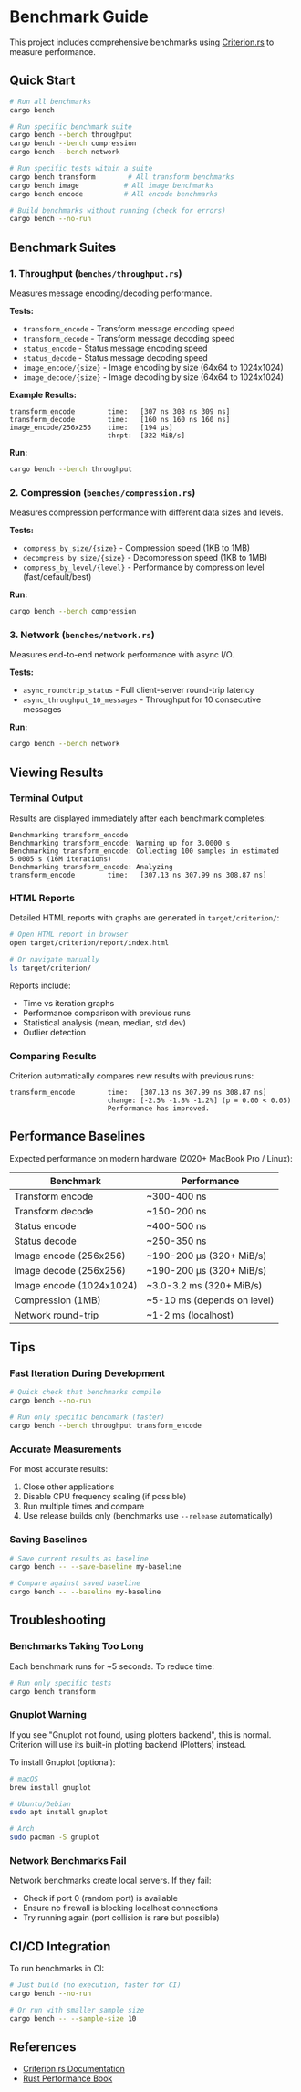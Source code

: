 # Benchmark Guide

This project includes comprehensive benchmarks using [Criterion.rs](https://github.com/bheisler/criterion.rs) to measure performance.

## Quick Start

```bash
# Run all benchmarks
cargo bench

# Run specific benchmark suite
cargo bench --bench throughput
cargo bench --bench compression
cargo bench --bench network

# Run specific tests within a suite
cargo bench transform        # All transform benchmarks
cargo bench image           # All image benchmarks
cargo bench encode          # All encode benchmarks

# Build benchmarks without running (check for errors)
cargo bench --no-run
```

## Benchmark Suites

### 1. Throughput (`benches/throughput.rs`)

Measures message encoding/decoding performance.

**Tests:**
- `transform_encode` - Transform message encoding speed
- `transform_decode` - Transform message decoding speed
- `status_encode` - Status message encoding speed
- `status_decode` - Status message decoding speed
- `image_encode/{size}` - Image encoding by size (64x64 to 1024x1024)
- `image_decode/{size}` - Image decoding by size (64x64 to 1024x1024)

**Example Results:**
```
transform_encode        time:   [307 ns 308 ns 309 ns]
transform_decode        time:   [160 ns 160 ns 160 ns]
image_encode/256x256    time:   [194 µs]
                        thrpt:  [322 MiB/s]
```

**Run:**
```bash
cargo bench --bench throughput
```

### 2. Compression (`benches/compression.rs`)

Measures compression performance with different data sizes and levels.

**Tests:**
- `compress_by_size/{size}` - Compression speed (1KB to 1MB)
- `decompress_by_size/{size}` - Decompression speed (1KB to 1MB)
- `compress_by_level/{level}` - Performance by compression level (fast/default/best)

**Run:**
```bash
cargo bench --bench compression
```

### 3. Network (`benches/network.rs`)

Measures end-to-end network performance with async I/O.

**Tests:**
- `async_roundtrip_status` - Full client-server round-trip latency
- `async_throughput_10_messages` - Throughput for 10 consecutive messages

**Run:**
```bash
cargo bench --bench network
```

## Viewing Results

### Terminal Output

Results are displayed immediately after each benchmark completes:
```
Benchmarking transform_encode
Benchmarking transform_encode: Warming up for 3.0000 s
Benchmarking transform_encode: Collecting 100 samples in estimated 5.0005 s (16M iterations)
Benchmarking transform_encode: Analyzing
transform_encode        time:   [307.13 ns 307.99 ns 308.87 ns]
```

### HTML Reports

Detailed HTML reports with graphs are generated in `target/criterion/`:

```bash
# Open HTML report in browser
open target/criterion/report/index.html

# Or navigate manually
ls target/criterion/
```

Reports include:
- Time vs iteration graphs
- Performance comparison with previous runs
- Statistical analysis (mean, median, std dev)
- Outlier detection

### Comparing Results

Criterion automatically compares new results with previous runs:

```
transform_encode        time:   [307.13 ns 307.99 ns 308.87 ns]
                        change: [-2.5% -1.8% -1.2%] (p = 0.00 < 0.05)
                        Performance has improved.
```

## Performance Baselines

Expected performance on modern hardware (2020+ MacBook Pro / Linux):

| Benchmark | Performance |
|-----------|-------------|
| Transform encode | ~300-400 ns |
| Transform decode | ~150-200 ns |
| Status encode | ~400-500 ns |
| Status decode | ~250-350 ns |
| Image encode (256x256) | ~190-200 µs (320+ MiB/s) |
| Image decode (256x256) | ~190-200 µs (320+ MiB/s) |
| Image encode (1024x1024) | ~3.0-3.2 ms (320+ MiB/s) |
| Compression (1MB) | ~5-10 ms (depends on level) |
| Network round-trip | ~1-2 ms (localhost) |

## Tips

### Fast Iteration During Development

```bash
# Quick check that benchmarks compile
cargo bench --no-run

# Run only specific benchmark (faster)
cargo bench --bench throughput transform_encode
```

### Accurate Measurements

For most accurate results:
1. Close other applications
2. Disable CPU frequency scaling (if possible)
3. Run multiple times and compare
4. Use release builds only (benchmarks use `--release` automatically)

### Saving Baselines

```bash
# Save current results as baseline
cargo bench -- --save-baseline my-baseline

# Compare against saved baseline
cargo bench -- --baseline my-baseline
```

## Troubleshooting

### Benchmarks Taking Too Long

Each benchmark runs for ~5 seconds. To reduce time:
```bash
# Run only specific tests
cargo bench transform
```

### Gnuplot Warning

If you see "Gnuplot not found, using plotters backend", this is normal. Criterion will use its built-in plotting backend (Plotters) instead.

To install Gnuplot (optional):
```bash
# macOS
brew install gnuplot

# Ubuntu/Debian
sudo apt install gnuplot

# Arch
sudo pacman -S gnuplot
```

### Network Benchmarks Fail

Network benchmarks create local servers. If they fail:
- Check if port 0 (random port) is available
- Ensure no firewall is blocking localhost connections
- Try running again (port collision is rare but possible)

## CI/CD Integration

To run benchmarks in CI:

```bash
# Just build (no execution, faster for CI)
cargo bench --no-run

# Or run with smaller sample size
cargo bench -- --sample-size 10
```

## References

- [Criterion.rs Documentation](https://bheisler.github.io/criterion.rs/book/)
- [Rust Performance Book](https://nnethercote.github.io/perf-book/)
